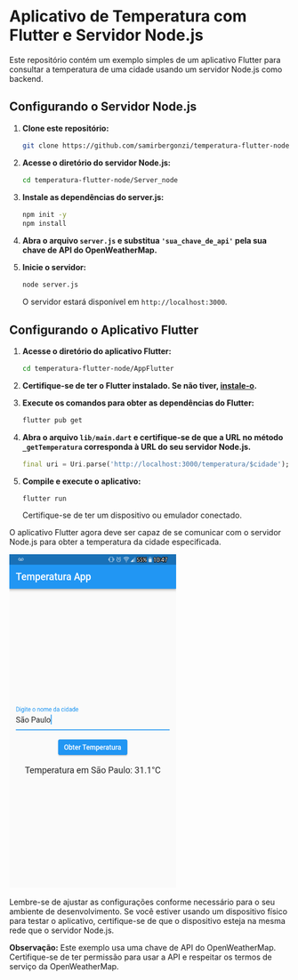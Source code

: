 # Aplicativo de Temperatura com Flutter e Servidor Node.js

Este repositório contém um exemplo simples de um aplicativo Flutter para consultar a temperatura de uma cidade usando um servidor Node.js como backend.


## Configurando o Servidor Node.js

1. **Clone este repositório:**

    ```bash
    git clone https://github.com/samirbergonzi/temperatura-flutter-node.git
    ```

2. **Acesse o diretório do servidor Node.js:**

    ```bash
    cd temperatura-flutter-node/Server_node
    ```

3. **Instale as dependências do server.js:**

    ```bash
    npm init -y
    npm install
    ```

4. **Abra o arquivo `server.js` e substitua `'sua_chave_de_api'` pela sua chave de API do OpenWeatherMap.**

5. **Inicie o servidor:**

    ```bash
    node server.js
    ```

    O servidor estará disponível em `http://localhost:3000`.

## Configurando o Aplicativo Flutter

1. **Acesse o diretório do aplicativo Flutter:**

    ```bash
    cd temperatura-flutter-node/AppFlutter
    ```

2. **Certifique-se de ter o Flutter instalado. Se não tiver, [instale-o](https://flutter.dev/docs/get-started/install).**

3. **Execute os comandos para obter as dependências do Flutter:**

    ```bash
    flutter pub get
    ```

4. **Abra o arquivo `lib/main.dart` e certifique-se de que a URL no método `_getTemperatura` corresponda à URL do seu servidor Node.js.**

    ```dart
    final uri = Uri.parse('http://localhost:3000/temperatura/$cidade');
    ```

5. **Compile e execute o aplicativo:**

    ```bash
    flutter run
    ```

    Certifique-se de ter um dispositivo ou emulador conectado.

O aplicativo Flutter agora deve ser capaz de se comunicar com o servidor Node.js para obter a temperatura da cidade especificada.

<img src="https://github.com/samirbergonzi/temperatura-flutter-node/blob/main/FlutterAPP.png" width="300" height="600">

Lembre-se de ajustar as configurações conforme necessário para o seu ambiente de desenvolvimento. Se você estiver usando um dispositivo físico para testar o aplicativo, certifique-se de que o dispositivo esteja na mesma rede que o servidor Node.js.

**Observação:** Este exemplo usa uma chave de API do OpenWeatherMap. Certifique-se de ter permissão para usar a API e respeitar os termos de serviço da OpenWeatherMap.
